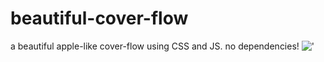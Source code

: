 # beautiful-cover-flow
a beautiful apple-like cover-flow using CSS and JS. no dependencies! 
!['](https://segmentfault.com/img/bVCtir)
